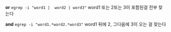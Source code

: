 
**or**
`egrep -i "word1 |  word2 | word3"`
word1 또는 2또는 3이 포함된걸 전부 찾는다

**and**
`egrep -i "word1.*word2.*word3"`
word1 뒤에 2, 그다음에 3이 오는 걸 찾는다



